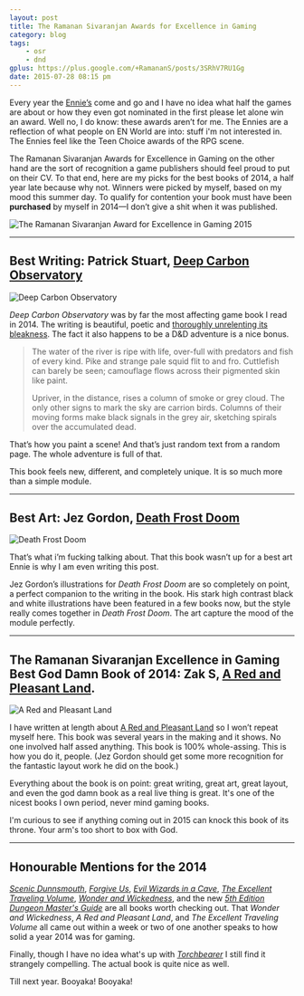 ```yaml
---
layout: post
title: The Ramanan Sivaranjan Awards for Excellence in Gaming
category: blog
tags:
    - osr
    - dnd
gplus: https://plus.google.com/+RamananS/posts/3SRhV7RU1Gg
date: 2015-07-28 08:15 pm
---
```



Every year the [Ennie’s][ennies] come and go and I have no idea what half the games are about or how they even got nominated in the first please let alone win an award. Well no, I do know: these awards aren’t for me. The Ennies are a reflection of what people on EN World are into: stuff i'm not interested in. The Ennies feel like the Teen Choice awards of the RPG scene.

The Ramanan Sivaranjan Awards for Excellence in Gaming on the other hand are the sort of recognition a game publishers should feel proud to put on their CV. To that end, here are my picks for the best books of 2014, a half year late because why not. Winners were picked by myself, based on my mood this summer day. To qualify for contention your book must have been **purchased** by myself in 2014—I don’t give a shit when it was published.

![The Ramanan Sivaranjan Award for Excellence in Gaming 2015](/assets/img/ramanan-award.png)

---

## Best Writing: Patrick Stuart, [Deep Carbon Observatory][dco-buy]

![Deep Carbon Observatory](/assets/img/deep-carbon-observatory.png)

*Deep Carbon Observatory* was by far the most affecting game book I read in 2014. The writing is beautiful, poetic and [thoroughly unrelenting its bleakness][dco]. The fact it also happens to be a D&D adventure is a nice bonus. 

> The water of the river is ripe with life, over-full with predators and fish of every kind. Pike and strange pale squid flit to and fro. Cuttlefish can barely be seen; camouflage flows across their pigmented skin like paint.
>
> Upriver, in the distance, rises a column of smoke or grey cloud. The only other signs to mark the sky are carrion birds. Columns of their moving forms make black signals in the grey air, sketching spirals over the accumulated dead.

That’s how you paint a scene! And that’s just random text from a random page. The whole adventure is full of that. 

This book feels new, different, and completely unique. It is so much more than a simple module.

---

## Best Art: Jez Gordon, [Death Frost Doom][dfd-buy]

![Death Frost Doom](/assets/img/death-frost-doom.png)

That’s what i’m fucking talking about. That this book wasn’t up for a best art Ennie is why I am even writing this post.

Jez Gordon’s illustrations for *Death Frost Doom* are so completely on point, a perfect companion to the writing in the book. His stark high contrast black and white illustrations have been featured in a few books now, but the style really comes together in *Death Frost Doom*. The art capture the mood of the module perfectly.

---

## The Ramanan Sivaranjan Excellence in Gaming Best God Damn Book of 2014: Zak S, [A Red and Pleasant Land][rapl-buy].

![A Red and Pleasant Land](/assets/img/red-and-pleasant-land.png)

I have written at length about [A Red and Pleasant Land][rapl] so I won’t repeat myself here. This book was several years in the making and it shows. No one involved half assed anything. This book is 100% whole-assing. This is how you do it, people. (Jez Gordon should get some more recognition for the fantastic layout work he did on the book.)

Everything about the book is on point: great writing, great art, great layout, and even the god damn book as a real live thing is great. It's one of the nicest books I own period, never mind gaming books. 

I'm curious to see if anything coming out in 2015 can knock this book of its throne. Your arm's too short to box with God. 

---

## Honourable Mentions for the 2014

[*Scenic Dunnsmouth*][1], [*Forgive Us*][7], [*Evil Wizards in a Cave*][2], [*The Excellent Traveling Volume*][3], [*Wonder and Wickedness*][4], and the new [*5th Edition Dungeon Master's Guide*][5] are all books worth checking out. That *Wonder and Wickedness*, *A Red and Pleasant Land*, and *The Excellent Traveling Volume* all came out within a week or two of one another speaks to how solid a year 2014 was for gaming.

Finally, though I have no idea what's up with [*Torchbearer*][6] I still find it strangely compelling. The actual book is quite nice as well.

Till next year. Booyaka! Booyaka!


[ennies]: http://www.ennie-awards.com/blog/
[dco]: /review/deep-carbon-observatory/
[rapl]: /tag/rapl/

[dco-buy]: http://www.rpgnow.com/product/131801/Deep-Carbon-Observatory
[dfd-buy]: http://www.lotfp.com/store/DeathFrostDoom
[rapl-buy]: http://www.lotfp.com/store/index.php?route=product/product&product_id=190

[1]: http://www.lotfp.com/store/index.php?route=product/product&product_id=181
[2]: http://www.drivethrurpg.com/product/119066/RK2-Evil-Wizards-in-a-Cave
[3]: http://grognardia.blogspot.ca/p/blog-page.html
[4]: http://www.rpgnow.com/product/145647/Wonder--Wickedness
[5]: http://www.amazon.com/Dungeon-Masters-Guide-Core-Rulebook/dp/0786965622
[6]: https://www.burningwheel.com/store/index.php/torchbearer.html
[7]: http://www.lotfp.com/store/index.php?route=product/product&product_id=179